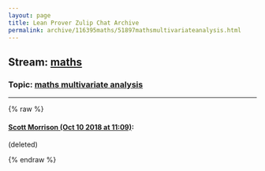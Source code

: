 ```yaml
---
layout: page
title: Lean Prover Zulip Chat Archive 
permalink: archive/116395maths/51897mathsmultivariateanalysis.html
---
```


## Stream: [maths](index.html)
### Topic: [maths  multivariate analysis](51897mathsmultivariateanalysis.html)

---


{% raw %}
#### [ Scott Morrison (Oct 10 2018 at 11:09)](https://leanprover.zulipchat.com/#narrow/stream/116395-maths/topic/maths%20%20multivariate%20analysis/near/135528589):
(deleted)


{% endraw %}
